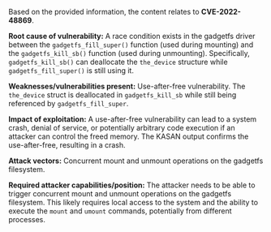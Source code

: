 Based on the provided information, the content relates to **CVE-2022-48869**.

**Root cause of vulnerability:**
A race condition exists in the gadgetfs driver between the `gadgetfs_fill_super()` function (used during mounting) and the `gadgetfs_kill_sb()` function (used during unmounting). Specifically, `gadgetfs_kill_sb()` can deallocate the `the_device` structure while `gadgetfs_fill_super()` is still using it.

**Weaknesses/vulnerabilities present:**
Use-after-free vulnerability. The `the_device` struct is deallocated in `gadgetfs_kill_sb` while still being referenced by `gadgetfs_fill_super`.

**Impact of exploitation:**
A use-after-free vulnerability can lead to a system crash, denial of service, or potentially arbitrary code execution if an attacker can control the freed memory. The KASAN output confirms the use-after-free, resulting in a crash.

**Attack vectors:**
Concurrent mount and unmount operations on the gadgetfs filesystem.

**Required attacker capabilities/position:**
The attacker needs to be able to trigger concurrent mount and unmount operations on the gadgetfs filesystem. This likely requires local access to the system and the ability to execute the `mount` and `umount` commands, potentially from different processes.
